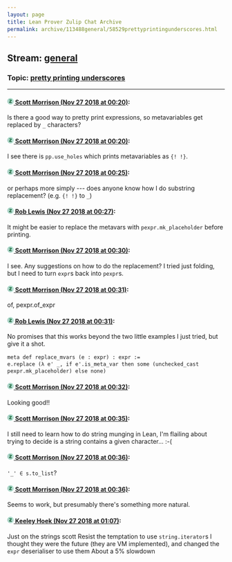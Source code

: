 ```yaml
---
layout: page
title: Lean Prover Zulip Chat Archive 
permalink: archive/113488general/58529prettyprintingunderscores.html
---
```


## Stream: [general](index.html)
### Topic: [pretty printing underscores](58529prettyprintingunderscores.html)

---

#### [![Click to go to Zulip](../../assets/img/zulip2.png) Scott Morrison (Nov 27 2018 at 00:20)](https://leanprover.zulipchat.com/#narrow/stream/113488-general/topic/pretty%20printing%20underscores/near/148406464):
Is there a good way to pretty print expressions, so metavariables get replaced by `_` characters?

#### [![Click to go to Zulip](../../assets/img/zulip2.png) Scott Morrison (Nov 27 2018 at 00:20)](https://leanprover.zulipchat.com/#narrow/stream/113488-general/topic/pretty%20printing%20underscores/near/148406530):
I see there is `pp.use_holes` which prints metavariables as `{! !}`.

#### [![Click to go to Zulip](../../assets/img/zulip2.png) Scott Morrison (Nov 27 2018 at 00:25)](https://leanprover.zulipchat.com/#narrow/stream/113488-general/topic/pretty%20printing%20underscores/near/148406776):
or perhaps more simply --- does anyone know how I do substring replacement? (e.g. `{! !}` to `_`)

#### [![Click to go to Zulip](../../assets/img/zulip2.png) Rob Lewis (Nov 27 2018 at 00:27)](https://leanprover.zulipchat.com/#narrow/stream/113488-general/topic/pretty%20printing%20underscores/near/148406884):
It might be easier to replace the metavars with `pexpr.mk_placeholder` before printing.

#### [![Click to go to Zulip](../../assets/img/zulip2.png) Scott Morrison (Nov 27 2018 at 00:30)](https://leanprover.zulipchat.com/#narrow/stream/113488-general/topic/pretty%20printing%20underscores/near/148407075):
I see. Any suggestions on how to do the replacement? I tried just folding, but I need to turn `expr`s back into `pexpr`s.

#### [![Click to go to Zulip](../../assets/img/zulip2.png) Scott Morrison (Nov 27 2018 at 00:31)](https://leanprover.zulipchat.com/#narrow/stream/113488-general/topic/pretty%20printing%20underscores/near/148407086):
of, pexpr.of_expr

#### [![Click to go to Zulip](../../assets/img/zulip2.png) Rob Lewis (Nov 27 2018 at 00:31)](https://leanprover.zulipchat.com/#narrow/stream/113488-general/topic/pretty%20printing%20underscores/near/148407113):
No promises that this works beyond the two little examples I just tried, but give it a shot.
```lean
meta def replace_mvars (e : expr) : expr :=
e.replace (λ e' _, if e'.is_meta_var then some (unchecked_cast pexpr.mk_placeholder) else none)
```

#### [![Click to go to Zulip](../../assets/img/zulip2.png) Scott Morrison (Nov 27 2018 at 00:32)](https://leanprover.zulipchat.com/#narrow/stream/113488-general/topic/pretty%20printing%20underscores/near/148407167):
Looking good!!

#### [![Click to go to Zulip](../../assets/img/zulip2.png) Scott Morrison (Nov 27 2018 at 00:35)](https://leanprover.zulipchat.com/#narrow/stream/113488-general/topic/pretty%20printing%20underscores/near/148407267):
I still need to learn how to do string munging in Lean, I'm flailing about trying to decide is a string contains a given character... :-(

#### [![Click to go to Zulip](../../assets/img/zulip2.png) Scott Morrison (Nov 27 2018 at 00:36)](https://leanprover.zulipchat.com/#narrow/stream/113488-general/topic/pretty%20printing%20underscores/near/148407316):
`'_' ∈ s.to_list`?

#### [![Click to go to Zulip](../../assets/img/zulip2.png) Scott Morrison (Nov 27 2018 at 00:36)](https://leanprover.zulipchat.com/#narrow/stream/113488-general/topic/pretty%20printing%20underscores/near/148407320):
Seems to work, but presumably there's something more natural.

#### [![Click to go to Zulip](../../assets/img/zulip2.png) Keeley Hoek (Nov 27 2018 at 01:07)](https://leanprover.zulipchat.com/#narrow/stream/113488-general/topic/pretty%20printing%20underscores/near/148408767):
Just on the strings scott
Resist the temptation to use `string.iterator`s
I thought they were the future (they are VM implemented), and changed the `expr` deserialiser to use them
About a 5% slowdown

